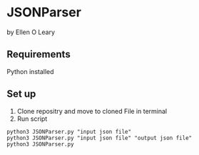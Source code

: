 # JSONParser

by Ellen O Leary

## Requirements
Python installed

## Set up
1. Clone repositry and move to cloned File in terminal
2. Run script<br />  

```
python3 JSONParser.py "input json file"
python3 JSONParser.py "input json file" "output json file"
python3 JSONParser.py
